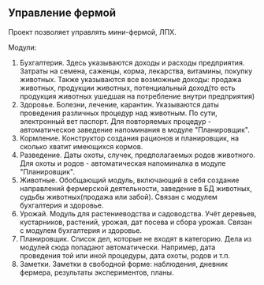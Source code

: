 ## Управление фермой

Проект позволяет управлять мини-фермой, ЛПХ.

Модули:
1) Бухгалтерия. Здесь указываются доходы и расходы предприятия. Затраты на семена, саженцы, корма, лекарства, витамины, покупку животных. Также указываются все возможные доходы: продажа животных, продукции животных, потенциальный доход(то есть продукция животных ушедшая на потребление внутри предприятия) 
2) Здоровье. Болезни, лечение, карантин. Указываются даты проведения различных процедур над животным. По сути, электронный вет паспорт. Для повторяемых процедур - автоматическое заведение напоминания в модуле "Планировщик".
3) Кормление. Конструктор создания рационов и планировщик, на сколько хватит имеющихся кормов.
4) Разведение. Даты охоты, случек, предполагаемых родов животного. Для охоты и родов - автоматическая напоминалка в модуле "Планировщик".
5) Животные. Обобщающий модуль, включающий в себя создание направлений фермерской деятельности, заведение в БД животных, судьбы животных(продажа или забой). Связан с модулем бухгалтерия и здоровье.
6) Урожай. Модуль для растениеводства и садоводства. Учёт деревьев, кустарников, растений, урожая, дат посева и сбора урожая. Связан с модулем бухгалтерия и здоровье.
7) Планировщик. Список дел, которые не входят в категорию. Дела из модулей сюда попадают автоматически. Например, дата проведения той или иной процедуры, дата охоты, родов и т.п.
8) Заметки. Заметки в свободной форме: наблюдения, дневник фермера, результаты экспериментов, планы.